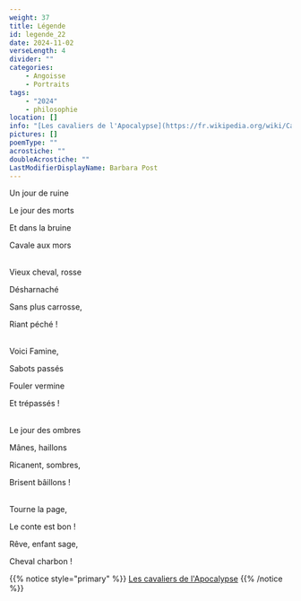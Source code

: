 ```yaml
---
weight: 37
title: Légende
id: legende_22
date: 2024-11-02
verseLength: 4
divider: ""
categories:
    - Angoisse
    - Portraits
tags:
    - "2024"
    - philosophie
location: []
info: "[Les cavaliers de l'Apocalypse](https://fr.wikipedia.org/wiki/Cavaliers_de_l%27Apocalypse)"
pictures: []
poemType: ""
acrostiche: ""
doubleAcrostiche: ""
LastModifierDisplayName: Barbara Post
---
```

Un jour de ruine

Le jour des morts

Et dans la bruine

Cavale aux mors

 \
Vieux cheval, rosse

Désharnaché

Sans plus carrosse,

Riant péché !

 \
Voici Famine,

Sabots passés

Fouler vermine

Et trépassés !

 \
Le jour des ombres

Mânes, haillons

Ricanent, sombres,

Brisent bâillons !

 \
Tourne la page,

Le conte est bon !

Rêve, enfant sage,

Cheval charbon !

<!-- FM:Snippet:Start data:{"id":"_simpleNotice","fields":[{"name":"content","value":"[Les cavaliers de l'Apocalypse](https://fr.wikipedia.org/wiki/Cavaliers_de_l%27Apocalypse)"}]} -->
{{% notice style="primary" %}}
[Les cavaliers de l'Apocalypse](https://fr.wikipedia.org/wiki/Cavaliers_de_l%27Apocalypse)
{{% /notice %}}
<!-- FM:Snippet:End -->